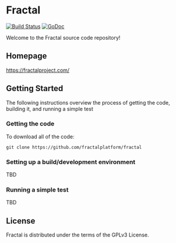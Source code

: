 # Fractal
[![Build Status](https://travis-ci.org/fractalplatform/fractal.svg?branch=master)](https://travis-ci.org/fractalplatform/fractal)
[![GoDoc](https://godoc.org/github.com/fractalplatform/fractal?status.svg)](https://godoc.org/github.com/fractalplatform/fractal)

Welcome to the Fractal source code repository!

## Homepage
https://fractalproject.com/



## Getting Started
The following instructions overview the process of getting the code, building it, and running a simple test

### Getting the code
To download all of the code:

`git clone https://github.com/fractalplatform/fractal`

### Setting up a build/development environment
TBD

### Running a simple test
TBD


## License
Fractal is distributed under the terms of the GPLv3 License.
